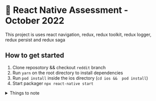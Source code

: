 # 🚀 React Native Assessment - October 2022

This project is uses react navigation, redux, redux toolkit, redux logger, redux persist and redux saga

## How to get started

1. Clone reposotory && checkout `reddit` branch
2. Run `yarn` on the root directory to install dependencies
3. Run `pod install` inside the ios directory (`cd ios &&  pod install`) 
4. Start packager `npx react-native start`



<details>
  <summary>Things to note</summary>

  I used an old project of mine as a boilerplate. I struggled with the newer version a little.
  Please don't mind the "kwikBite" and some libs that might not be of use:]
  ### What I still need to do
  1. Path resolution
  2. Fix unit tests
  3. Move code to a new clean repo / Do the renaming process
   
  ### There are sections I would have done differently, but could not due to time constraints
  - Use localisation for strings and possible translation
  
</details>
